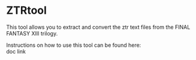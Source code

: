 # ZTRtool
This tool allows you to extract and convert the ztr text files from the FINAL FANTASY XIII trilogy.

Instructions on how to use this tool can be found here: 
<br>doc link
